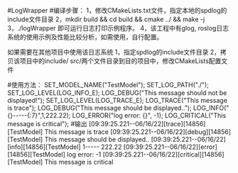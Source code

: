 #LogWrapper
#编译步骤：
1，修改CMakeLists.txt文件，指定本地的spdlog的include文件目录
2，mkdir build && cd build && cmake ../ && make -j
3，./logWrapper 即可运行日志打印示例程序。
4，该工程中有glog, roslog日志系统的使用示例及性能比较分析，如需使用，自行配置。


如果需要在其他项目中使用该日志系统
1，指定spdlog的include文件目录
2，拷贝该项目中的include/ src/两个文件目录到目的项目中，修改CMakeLists配置文件

#使用方法：
SET_MODEL_NAME("TestModel");
SET_LOG_PATH("./");
SET_LOG_LEVEL(LOG_INFO_E);
LOG_DEBUG("This message should not be displayed!");
SET_LOG_LEVEL(LOG_TRACE_E);
LOG_TRACE("This message is trace");
LOG_DEBUG("This message should be displayed.."); 
LOG_INFO("{}-----{:7}",1,222.22);
LOG_ERROR("log error: {}", -1);
LOG_CRITICAL("This message is critical");
#输出
[09:39:25.221--06/16/22][trace][14856][TestModel] This message is trace
[09:39:25.221--06/16/22][debug][14856][TestModel] This message should be displayed..
[09:39:25.221--06/16/22][info][14856][TestModel] 1----- 222.22
[09:39:25.221--06/16/22][error][14856][TestModel] log error: -1
[09:39:25.221--06/16/22][critical][14856][TestModel] This message is critical
